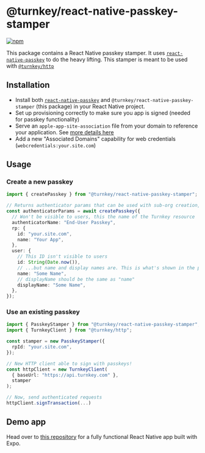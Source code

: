 # @turnkey/react-native-passkey-stamper

[![npm](https://img.shields.io/npm/v/@turnkey/react-native-passkey-stamper?color=%234C48FF)](https://www.npmjs.com/package/@turnkey/react-native-passkey-stamper)

This package contains a React Native passkey stamper. It uses [`react-native-passkey`](https://github.com/f-23/react-native-passkey) to do the heavy lifting. This stamper is meant to be used with [`@turnkey/http`](https://www.npmjs.com/package/@turnkey/http)

## Installation

- Install both [`react-native-passkey`](https://www.npmjs.com/package/react-native-passkey) and `@turnkey/react-native-passkey-stamper` (this package) in your React Native project.
- Set up provisioning correctly to make sure you app is signed (needed for passkey functionality)
- Serve an `apple-app-site-association` file from your domain to reference your application. See [more details here](https://github.com/f-23/react-native-passkey?tab=readme-ov-file#configuration)
- Add a new "Associated Domains" capability for web credentials (`webcredentials:your.site.com`)

## Usage

### Create a new passkey

```ts
import { createPasskey } from "@turnkey/react-native-passkey-stamper";

// Returns authenticator params that can be used with sub-org creation, user creation, etc.
const authenticatorParams = await createPasskey({
  // Won't be visible to users, this the name of the Turnkey resource
  authenticatorName: "End-User Passkey",
  rp: {
    id: "your.site.com",
    name: "Your App",
  },
  user: {
    // This ID isn't visible to users
    id: String(Date.now()),
    // ...but name and display names are. This is what's shown in the passkey prompt
    name: "Some Name",
    // displayName should be the same as "name"
    displayName: "Some Name",
  },
});
```

### Use an existing passkey

```ts
import { PasskeyStamper } from "@turnkey/react-native-passkey-stamper";
import { TurnkeyClient } from "@turnkey/http";

const stamper = new PasskeyStamper({
  rpId: "your.site.com",
});

// New HTTP client able to sign with passkeys!
const httpClient = new TurnkeyClient(
  { baseUrl: "https://api.turnkey.com" },
  stamper
);

// Now, send authenticated requests
httpClient.signTransaction(...)
```

## Demo app

Head over to [this repository](https://github.com/r-n-o/passkeyapp/tree/main) for a fully functional React Native app built with Expo.
